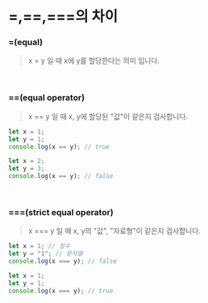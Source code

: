 # =,==,===의 차이

### =(equal)
> x = y 일 때 x에 y를 할당한다는 의미 입니다.

<br>

### ==(equal operator)
> x == y 일 때 x, y에 할당된 "값"이 같은지 검사합니다.
```javascript
let x = 1;
let y = 1;
console.log(x == y); // true

let x = 2;
let y = 3;
console.log(x == y); // false
```

<br>

### ===(strict equal operator)
> x === y 일 때 x, y의 "값", "자료형"이 같은지 검사합니다.
```javascript
let x = 1; // 정수
let y = "1"; // 문자열
console.log(x === y); // false

let x = 1;
let y = 1;
console.log(x === y); // true
```